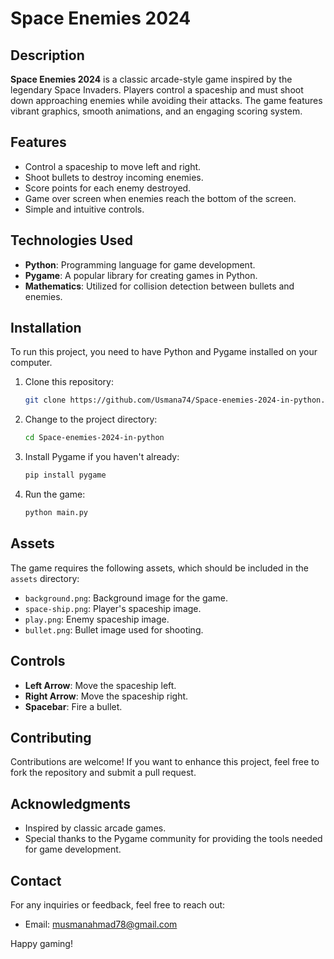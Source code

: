 # Space Enemies 2024

## Description
**Space Enemies 2024** is a classic arcade-style game inspired by the legendary Space Invaders. Players control a spaceship and must shoot down approaching enemies while avoiding their attacks. The game features vibrant graphics, smooth animations, and an engaging scoring system.

## Features
- Control a spaceship to move left and right.
- Shoot bullets to destroy incoming enemies.
- Score points for each enemy destroyed.
- Game over screen when enemies reach the bottom of the screen.
- Simple and intuitive controls.

## Technologies Used
- **Python**: Programming language for game development.
- **Pygame**: A popular library for creating games in Python.
- **Mathematics**: Utilized for collision detection between bullets and enemies.

## Installation
To run this project, you need to have Python and Pygame installed on your computer.

1. Clone this repository:
   ```bash
   git clone https://github.com/Usmana74/Space-enemies-2024-in-python.git
   ```
   
2. Change to the project directory:
   ```bash
   cd Space-enemies-2024-in-python
   ```

3. Install Pygame if you haven't already:
   ```bash
   pip install pygame
   ```

4. Run the game:
   ```bash
   python main.py
   ```

## Assets
The game requires the following assets, which should be included in the `assets` directory:
- `background.png`: Background image for the game.
- `space-ship.png`: Player's spaceship image.
- `play.png`: Enemy spaceship image.
- `bullet.png`: Bullet image used for shooting.

## Controls
- **Left Arrow**: Move the spaceship left.
- **Right Arrow**: Move the spaceship right.
- **Spacebar**: Fire a bullet.

## Contributing
Contributions are welcome! If you want to enhance this project, feel free to fork the repository and submit a pull request.

## Acknowledgments
- Inspired by classic arcade games.
- Special thanks to the Pygame community for providing the tools needed for game development.

## Contact
For any inquiries or feedback, feel free to reach out:
- Email: musmanahmad78@gmail.com

Happy gaming!
